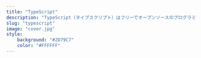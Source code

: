 ```yaml
---
title: "TypeScript"
description: "TypeScript（タイプスクリプト）はフリーでオープンソースのプログラミング言語であり、JavaScriptに対して省略も可能な静的型付けとクラスベースオブジェクト指向を加えた厳密なスーパーセットである。"
slug: "typescript"
image: "cover.jpg"
style:
    background: "#2D79C7"
    color: "#FFFFFF"
---
```


